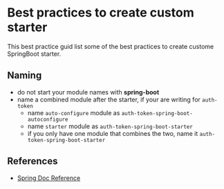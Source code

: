 # Best practices to create custom starter
This best practice guid list some of the best practices to create custome SpringBoot starter.

## Naming
- do not start your module names with **spring-boot**
- name a combined module after the starter, if your are writing for `auth-token`
  - name `auto-configure` module as `auth-token-spring-boot-autoconfigure`
  - name `starter` module as `auth-token-spring-boot-starter`
  - if you only have one module that combines the two, name it `auth-token-spring-boot-starter`


## References
- [Spring Doc Reference](https://docs.spring.io/spring-boot/docs/current/reference/htmlsingle/#boot-features-custom-starter)
